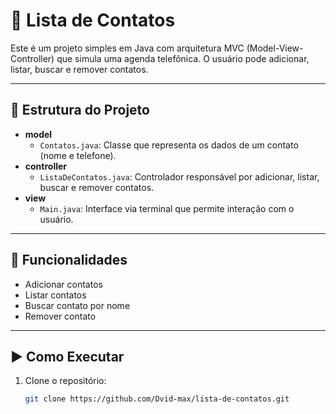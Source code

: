 # 📒 Lista de Contatos

Este é um projeto simples em Java com arquitetura MVC (Model-View-Controller) que simula uma agenda telefônica. O usuário pode adicionar, listar, buscar e remover contatos.

---

## 📁 Estrutura do Projeto

- **model**
  - `Contatos.java`: Classe que representa os dados de um contato (nome e telefone).
- **controller**
  - `ListaDeContatos.java`: Controlador responsável por adicionar, listar, buscar e remover contatos.
- **view**
  - `Main.java`: Interface via terminal que permite interação com o usuário.

---

## 🚀 Funcionalidades

- Adicionar contatos
- Listar contatos
- Buscar contato por nome
- Remover contato

---

## ▶️ Como Executar

1. Clone o repositório:
   ```bash
   git clone https://github.com/Dvid-max/lista-de-contatos.git
